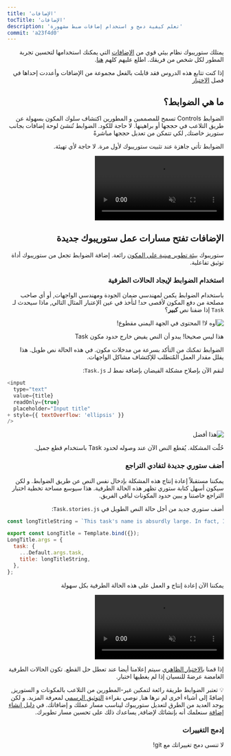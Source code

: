 ```yaml
---
title: 'الإضافات'
tocTitle: 'الإضافات'
description: 'تعلم كيفية دمج و استخدام إضافات ضبط مشهورة'
commit: 'a23f4d0'
---
```


<div style="direction: rtl">

يمتلك ستوريبوك نظام بيئي قوي من [الإضافات](https://storybook.js.org/docs/react/configure/storybook-addons) التي يمكنك استخدامها لتحسين تجربة المطور لكل شخص من فريقك. اطلع عليهم كلهم [هنا](https://storybook.js.org/addons).

إذا كنت تتابع هذه الدروس فقد قابلت بالفعل مجموعة من الإضافات وأعددت إحداها في فصل [الاختبار](/intro-to-storybook/react/en/test/)

## ما هي الضوابط؟

الضوابط Controls تسمح للمصممين و المطورين اكتشاف سلوك المكون بسهولة عن طريق التلاعب في حججها أو براهينها. لا حاجة للكود. الضوابط تُنشئ لوحة إضافات بجانب ستوريز خاصتك, لكي تتمكن من تعديل حججها مباشرةً

الضوابط تأتي جاهزة عند تثبيت ستوريبوك لأول مرة. لا حاجة لأي تهيئة.

<video autoPlay muted playsInline loop>
  <source
    src="/intro-to-storybook/controls-in-action.mp4"
    type="video/mp4"
  />
</video>

## الإضافات تفتح مسارات عمل ستوريبوك جديدة

ستوريبوك [بيئة تطوير مبنية على المكون](https://www.componentdriven.org/) رائعة. إضافة الضوابط تجعل من ستوريبوك أداة توثيق تفاعلية.

### استخدام الضوابط لإيجاد الحالات الطرفية

باستخدام الضوابط يكمن لمهندسي ضمان الجودة ومهندسي الواجهات, أو أي صاحب مصلحة من دفع المكون لأقصى حد! لنأخذ في عين الإعتبار المثال التالي, ماذا سيحدث لـ `Task` إذا ضفنا نص **كبير**؟

![أوه لا! المحتوى في الجهة اليمنى مقطوع!](/intro-to-storybook/task-edge-case.png)

هذا ليس صحيحا! يبدو أن النص يفيض خارج حدود مكون Task

الضوابط تمكنك من التأكد بسرعة من مدخلات مكون. في هذه الحالة نص طويل. هذا يقلل مقدار العمل المٌتطلب للإكتشاف مشاكل الواجهات.

لنقم الآن بإصلاح مشكلة الفيضان بإضافة نمط لـ `Task.js`:

<div style="direction: ltr">

```diff:title=src/components/Task.js
<input
  type="text"
  value={title}
  readOnly={true}
  placeholder="Input title"
+ style={{ textOverflow: 'ellipsis' }}
/>
```

</div>

![هذا أفضل](/intro-to-storybook/edge-case-solved-with-controls.png)

حُلّت المشكلة. يُقطع النص الآن عند وصوله لحدود Task باستخدام قطع جميل.

### أضف ستوري جديدة لتفادي التراجع

يمكننا مستقبلاً إعادة إنتاج هذه المشكلة بإدخال نفس النص عن طريق الضوابط. و لكن سيكون أسهل كتابة ستوري تظهر هذه الحالة الطرفية. هذا سيوسع مساحة تخطية اختبار التراجع خاصتنا و يبين حدود المكونات لباقي الفريق.

أضف ستوري جديد من أجل حالة النص الطويل في `Task.stories.js`:

<div style="direction: ltr">

```js:title=src/components/Task.stories.js
const longTitleString = `This task's name is absurdly large. In fact, I think if I keep going I might end up with content overflow. What will happen? The star that represents a pinned task could have text overlapping. The text could cut-off abruptly when it reaches the star. I hope not!`;

export const LongTitle = Template.bind({});
LongTitle.args = {
  task: {
    ...Default.args.task,
    title: longTitleString,
  },
};
```

</div>

يمكننا الآن إعادة إنتاج و العمل على هذه الحالة الطرفية بكل سهولة

<video autoPlay muted playsInline loop>
  <source
    src="/intro-to-storybook/task-stories-long-title.mp4"
    type="video/mp4"
  />
</video>

إذا قمنا [بالاختبار الظاهري](/intro-to-storybook/react/en/test/) سيتم إعلامنا أيضا عند تعطل حل القطع. تكون الحالات الطرفية الغامضة عرضةََ للنسيان إذا لم يغطيها اختبار.

<div class="aside"><p>💡 تعتبر الضوابط طريقة رائعة لتمكين غير-المطورين من التلاعب بالمكونات و الستوريز, إضافةً إلى أشياء أخرى لم نرها هنا, نوصي بقراءة <a href="https://storybook.js.org/docs/react/essentials/controls">التوثيق الرسمي</a> لمعرفة المزيد. و لكن يوجد العديد من الطرق لتعديل ستوريبوك ليناسب مسار عملك و إضافاتك. في <a href="/create-an-addon/react/en/introduction/">دليل إنشاء إضافة</a> سنعلمك أنه بإنشائك لإضافة, يساعدك ذلك على تحسين مسار تطويرك.</p></div>

### إدمج التغييرات

لا تنسى دمج تغييراتك مع git!

</div>
